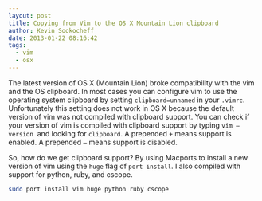 ```yaml
---
layout: post
title: Copying from Vim to the OS X Mountain Lion clipboard
author: Kevin Sookocheff
date: 2013-01-22 08:16:42
tags:
  - vim
  - osx
---
```


The latest version of OS X (Mountain Lion) broke compatibility with the vim and the OS clipboard. In most cases you can configure vim to use the operating system clipboard by setting `clipboard=unnamed` in your `.vimrc`. Unfortunately this setting does not work in OS X because the default version of vim was not compiled with clipboard support. You can check if your version of vim is compiled with clipboard support by typing `vim –version`  and looking for `clipboard`. A prepended `+` means support is enabled. A prepended `–` means support is disabled.

So, how do we get clipboard support? By using Macports to install a new version of vim using the `huge` flag of `port install`. I also compiled with support for python, ruby, and cscope.

``` bash
sudo port install vim huge python ruby cscope
```
